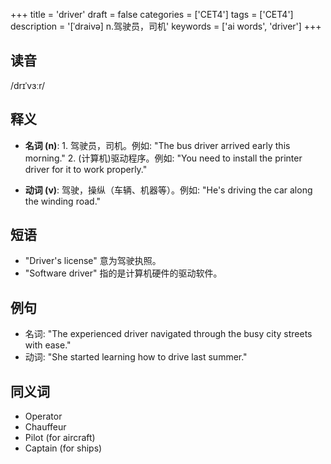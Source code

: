 +++
title = 'driver'
draft = false
categories = ['CET4']
tags = ['CET4']
description = '[ˈdraivə] n.驾驶员，司机'
keywords = ['ai words', 'driver']
+++

## 读音
/drɪˈvɜːr/

## 释义
- **名词 (n)**: 1. 驾驶员，司机。例如: "The bus driver arrived early this morning."
   2. (计算机)驱动程序。例如: "You need to install the printer driver for it to work properly."

- **动词 (v)**: 驾驶，操纵（车辆、机器等）。例如: "He's driving the car along the winding road."

## 短语
- "Driver's license" 意为驾驶执照。
- "Software driver" 指的是计算机硬件的驱动软件。

## 例句
- 名词: "The experienced driver navigated through the busy city streets with ease."
- 动词: "She started learning how to drive last summer."

## 同义词
- Operator
- Chauffeur
- Pilot (for aircraft)
- Captain (for ships)
